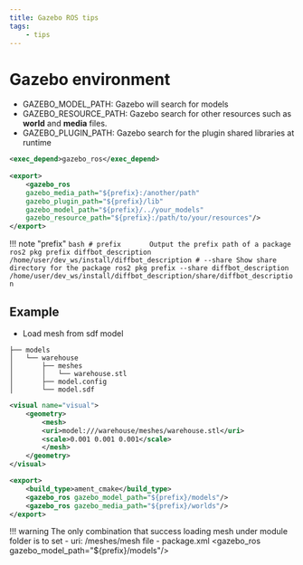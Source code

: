 ```yaml
---
title: Gazebo ROS tips
tags:
    - tips
---
```


# Gazebo environment

- GAZEBO_MODEL_PATH: Gazebo will search for models
- GAZEBO_RESOURCE_PATH: Gazebo search for other resources such as **world** and **media** files.
- GAZEBO_PLUGIN_PATH: Gazebo search for the plugin shared libraries at runtime


```xml
<exec_depend>gazebo_ros</exec_depend>
  
<export>                            
    <gazebo_ros
    gazebo_media_path="${prefix}:/another/path"
    gazebo_plugin_path="${prefix}/lib"    
    gazebo_model_path="${prefix}/../your_models"           
    gazebo_resource_path="${prefix}:/path/to/your/resources"/>                    
</export>
```

!!! note "prefix"
    ```bash
    # prefix       Output the prefix path of a package
    ros2 pkg prefix diffbot_description
    /home/user/dev_ws/install/diffbot_description
    # --share Show share directory for the package
    ros2 pkg prefix --share diffbot_description
    /home/user/dev_ws/install/diffbot_description/share/diffbot_description
    ```
     

## Example

- Load mesh from sdf model


```
├── models
│   └── warehouse
│       ├── meshes
│       │   └── warehouse.stl
│       ├── model.config
│       └── model.sdf
```

```xml title="sdf visual"
<visual name="visual">
    <geometry>
        <mesh>
        <uri>model:///warehouse/meshes/warehouse.stl</uri>
        <scale>0.001 0.001 0.001</scale>
        </mesh>
    </geometry>
</visual>
```

```xml title="package.xml"
<export>
    <build_type>ament_cmake</build_type>
    <gazebo_ros gazebo_model_path="${prefix}/models"/>
    <gazebo_ros gazebo_media_path="${prefix}/worlds"/>
</export>
```

!!! warning
    The only combination that success loading mesh under module folder
    is to set 
    - uri: <model path>/meshes/mesh file
    - package.xml <gazebo_ros gazebo_model_path="${prefix}/models"/>

     